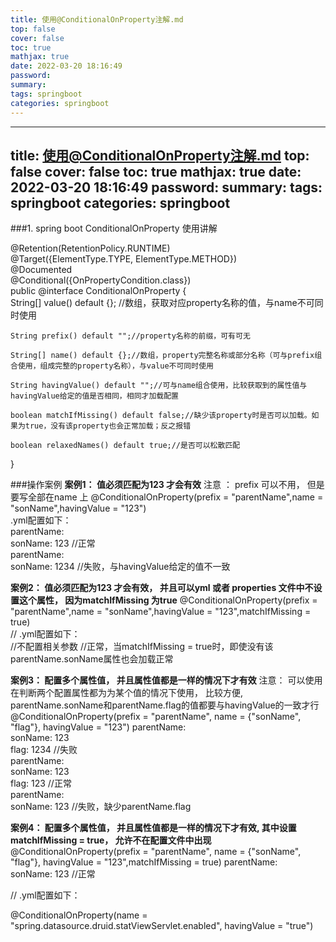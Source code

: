 ```yaml
---
title: 使用@ConditionalOnProperty注解.md
top: false
cover: false
toc: true
mathjax: true
date: 2022-03-20 18:16:49
password:
summary:
tags: springboot
categories: springboot
---
```

---
title: 使用@ConditionalOnProperty注解.md
top: false
cover: false
toc: true
mathjax: true
date: 2022-03-20 18:16:49
password:
summary:
tags: springboot
categories: springboot
---
###1. spring boot ConditionalOnProperty 使用讲解

@Retention(RetentionPolicy.RUNTIME)  
@Target({ElementType.TYPE, ElementType.METHOD})  
@Documented  
@Conditional({OnPropertyCondition.class})  
public @interface ConditionalOnProperty {  
    String[] value() default {}; //数组，获取对应property名称的值，与name不可同时使用  

    String prefix() default "";//property名称的前缀，可有可无  

    String[] name() default {};//数组，property完整名称或部分名称（可与prefix组合使用，组成完整的property名称），与value不可同时使用  

    String havingValue() default "";//可与name组合使用，比较获取到的属性值与havingValue给定的值是否相同，相同才加载配置  

    boolean matchIfMissing() default false;//缺少该property时是否可以加载。如果为true，没有该property也会正常加载；反之报错  

    boolean relaxedNames() default true;//是否可以松散匹配
}  

###操作案例
**案例1： 值必须匹配为123 才会有效**
注意 ： prefix 可以不用， 但是要写全部在name 上
@ConditionalOnProperty(prefix = "parentName",name = "sonName",havingValue = "123")  
.yml配置如下：  
parentName:  
      sonName: 123      //正常    
parentName:  
      sonName: 1234     //失败，与havingValue给定的值不一致  



**案例2： 值必须匹配为123 才会有效， 并且可以yml 或者 properties 文件中不设置这个属性， 因为matchIfMissing 为true**
@ConditionalOnProperty(prefix = "parentName",name = "sonName",havingValue = "123",matchIfMissing = true)  
// .yml配置如下：     
//不配置相关参数       //正常，当matchIfMissing = true时，即使没有该parentName.sonName属性也会加载正常 

**案例3： 配置多个属性值， 并且属性值都是一样的情况下才有效**
注意： 可以使用在判断两个配置属性都为为某个值的情况下使用， 比较方便,
parentName.sonName和parentName.flag的值都要与havingValue的一致才行
@ConditionalOnProperty(prefix = "parentName", name = {"sonName", "flag"}, havingValue = "123")
parentName:  
      sonName: 123  
      flag: 1234       //失败     
parentName:  
    sonName: 123  
    flag: 123        //正常  
parentName:  
    sonName: 123     //失败，缺少parentName.flag  



**案例4： 配置多个属性值， 并且属性值都是一样的情况下才有效, 其中设置 matchIfMissing = true， 允许不在配置文件中出现**
@ConditionalOnProperty(prefix = "parentName", name = {"sonName", "flag"}, havingValue = "123",matchIfMissing = true)
parentName:  
    sonName: 123     //正常     

// .yml配置如下：      




@ConditionalOnProperty(name = "spring.datasource.druid.statViewServlet.enabled", havingValue = "true")




